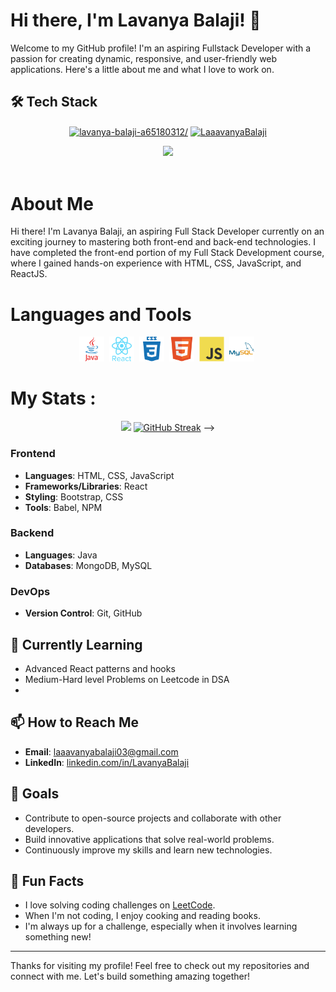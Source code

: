 # Hi there, I'm Lavanya Balaji! 👋

Welcome to my GitHub profile! I'm an aspiring Fullstack Developer with a passion for creating dynamic, responsive, and user-friendly web applications. Here's a little about me and what I love to work on.

## 🛠️ Tech Stack
<div id="header" align="center">
<!--   <img src="https://media1.tenor.com/m/QzUUp20V75sAAAAC/batman-im.gif" height="200"></img> -->
</div>
<div align="center">
  <a href="https://www.linkedin.com/in/lavanya-balaji-a65180312/" target="blank"><img align="center" src="https://raw.githubusercontent.com/rahuldkjain/github-profile-readme-generator/master/src/images/icons/Social/linked-in-alt.svg" alt="lavanya-balaji-a65180312/" height="30" width="40" /></a>
<a href="https://leetcode.com/u/LaaavanyaBalaji/" target="blank"><img align="center" src="https://raw.githubusercontent.com/rahuldkjain/github-profile-readme-generator/master/src/images/icons/Social/leet-code.svg" alt="LaaavanyaBalaji" height="30" width="40" /></a>
</p>
    <a href="https://drive.google.com/file/d/1eBaNvJKJZhEDEL9rQNAqQRAV509K_VkG/view"><img src="https://img.shields.io/badge/Resume-blue?logo=resume&logoColor=white&style=for-the-badge"></img></a>
</div>
<div id="views" align="center">
  <img src="https://komarev.com/ghpvc/?username=Aruneshkumar07&style=flat-square&color=blue" alt=""/>
</div>
<div align="center">
  <h1 align="left">About Me</h1>
    <p font-family="Times New Roman', Times, serif;" align="left">Hi there! I'm Lavanya Balaji, an aspiring Full Stack Developer currently on an exciting journey to mastering both front-end and back-end technologies. I have completed the front-end portion of my Full Stack Development course, where I gained hands-on experience with HTML, CSS, JavaScript, and ReactJS.</p>

</div>
<div align="center">
  <h1 align="left">Languages and Tools </h1>
  <img src="https://github.com/devicons/devicon/blob/master/icons/java/java-original-wordmark.svg" title="Java" alt="Java" width="40" height="40"/>&nbsp;
  <img src="https://github.com/devicons/devicon/blob/master/icons/react/react-original-wordmark.svg" title="React" alt="React" width="40" height="40"/>&nbsp;
  <img src="https://github.com/devicons/devicon/blob/master/icons/css3/css3-plain-wordmark.svg"  title="CSS3" alt="CSS" width="40" height="40"/>&nbsp;
  <img src="https://github.com/devicons/devicon/blob/master/icons/html5/html5-original.svg" title="HTML5" alt="HTML" width="40" height="40"/>&nbsp;
  <img src="https://github.com/devicons/devicon/blob/master/icons/javascript/javascript-original.svg" title="JavaScript" alt="JavaScript" width="40" height="40"/>&nbsp;
  <img src="https://github.com/devicons/devicon/blob/master/icons/mysql/mysql-original-wordmark.svg" title="MySQL"  alt="MySQL" width="40" height="40"/>&nbsp;
</div>
<div align="center">
  <h1 align="left">My Stats :</h1>
 <img src="https://github-readme-streak-stats.herokuapp.com/?user=LaaavanyaBalaji"></img>
  <a href="https://git.io/streak-stats"><img src="https://github-readme-streak-stats.herokuapp.com?user=Aruneshkumar07&theme=merko&hide_border=true&date_format=j%20M%5B%20Y%5D&type=png" alt="GitHub Streak" /></a> -->
</div>

### Frontend
- **Languages**: HTML, CSS, JavaScript
- **Frameworks/Libraries**: React
- **Styling**: Bootstrap,  CSS
- **Tools**:  Babel, NPM

### Backend
- **Languages**:  Java
- **Databases**: MongoDB, MySQL

### DevOps
- **Version Control**: Git, GitHub


## 🌱 Currently Learning
- Advanced React patterns and hooks
- Medium-Hard level Problems on Leetcode in DSA
- 
## 📫 How to Reach Me
- **Email**: [laaavanyabalaji03@gmail.com](laaavanyabalaji03@gmail.com)
- **LinkedIn**: [linkedin.com/in/LavanyaBalaji](https://www.linkedin.com/in/lavanya-balaji-a65180312/)

## 🚀 Goals
- Contribute to open-source projects and collaborate with other developers.
- Build innovative applications that solve real-world problems.
- Continuously improve my skills and learn new technologies.

## 🎯 Fun Facts
- I love solving coding challenges on [LeetCode](https://leetcode.com/LaaavanyaBalaji).
- When I'm not coding, I enjoy cooking and reading books.
- I'm always up for a challenge, especially when it involves learning something new!

---

Thanks for visiting my profile! Feel free to check out my repositories and connect with me. Let's build something amazing together!

